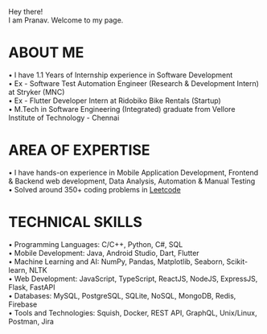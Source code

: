 Hey there!  
I am Pranav. Welcome to my page.  

# ABOUT ME  
• I have 1.1 Years of Internship experience in Software Development   
• Ex - Software Test Automation Engineer (Research & Development Intern) at Stryker (MNC)  
• Ex - Flutter Developer Intern at Ridobiko Bike Rentals (Startup)  
• M.Tech in Software Engineering (Integrated) graduate from Vellore Institute of Technology - Chennai  

# AREA OF EXPERTISE  
• I have hands-on experience in Mobile Application Development, Frontend & Backend web development, Data Analysis, Automation & Manual Testing   
• Solved around 350+ coding problems in [Leetcode](https://leetcode.com/u/pranav_rao/)  

# TECHNICAL SKILLS
• Programming Languages: C/C++, Python, C#, SQL  
• Mobile Development: Java, Android Studio, Dart, Flutter  
• Machine Learning and AI: NumPy, Pandas, Matplotlib, Seaborn, Scikit-learn, NLTK  
• Web Development: JavaScript, TypeScript, ReactJS, NodeJS, ExpressJS, Flask, FastAPI  
• Databases: MySQL, PostgreSQL, SQLite, NoSQL, MongoDB, Redis, Firebase  
• Tools and Technologies: Squish, Docker, REST API, GraphQL, Unix/Linux, Postman, Jira  


